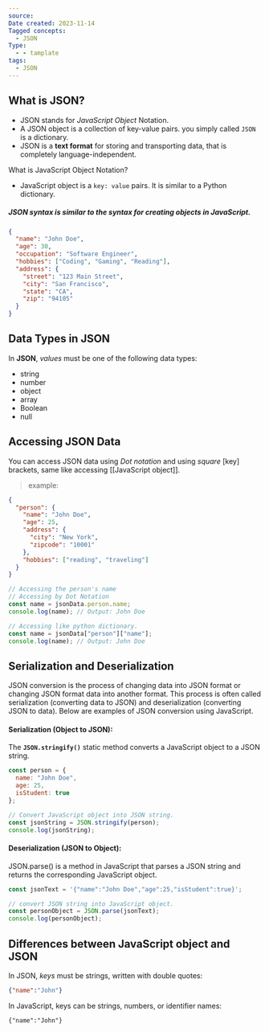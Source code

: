 ```yaml
---
source: 
Date created: 2023-11-14
Tagged concepts:
  - JSON
Type:
  - - tamplate
tags:
  - JSON
---
```

## What is JSON?

- JSON stands for *JavaScript Object* Notation.
- A JSON object is a collection of key-value pairs. you simply called `JSON` is a dictionary.
- JSON is a **text format** for storing and transporting data, that is completely language-independent.

What is JavaScript Object Notation?
- JavaScript object  is a `key: value` pairs. It is similar to a Python dictionary.

##### JSON syntax is similar to the syntax for creating objects in JavaScript. 

```JSON
{
  "name": "John Doe",
  "age": 30,
  "occupation": "Software Engineer",
  "hobbies": ["Coding", "Gaming", "Reading"],
  "address": {
    "street": "123 Main Street",
    "city": "San Francisco",
    "state": "CA",
    "zip": "94105"
  }
}
```

## Data Types in JSON

In **JSON**, _values_ must be one of the following data types:
- string
- number
- object
- array
- Boolean
- null
## Accessing JSON Data
You can access JSON data using *Dot notation* and using *square* [key] brackets, same like accessing [[JavaScript object]].

> example:

```JSON
{
  "person": {
    "name": "John Doe",
    "age": 25,
    "address": {
      "city": "New York",
      "zipcode": "10001"
    },
    "hobbies": ["reading", "traveling"]
  }
}
```

```JavaScript
// Accessing the person's name
// Accessing by Dot Notation
const name = jsonData.person.name;
console.log(name); // Output: John Doe

// Accessing like python dictionary.
const name = jsonData["person"]["name"];
console.log(name); // Output: John Doe

```

## Serialization and Deserialization

JSON conversion is the process of changing data into JSON format or changing JSON format data into another format. This process is often called serialization (converting data to JSON) and deserialization (converting JSON to data). Below are examples of JSON conversion using JavaScript.
#### Serialization (Object to JSON):
The **`JSON.stringify()`** static method converts a JavaScript object to a JSON string.

```JavaScript
const person = {
  name: "John Doe",
  age: 25,
  isStudent: true
};

// Convert JavaScript object into JSON string.
const jsonString = JSON.stringify(person);
console.log(jsonString);

```

#### Deserialization (JSON to Object):
JSON.parse() is a method in JavaScript that parses a JSON string and returns the corresponding JavaScript object.

```JavaScript
const jsonText = '{"name":"John Doe","age":25,"isStudent":true}';

// convert JSON string into JavaScript object.
const personObject = JSON.parse(jsonText);
console.log(personObject);
```

## Differences between  JavaScript object and JSON

In JSON, _keys_ must be strings, written with double quotes:
```JSON
{"name":"John"}
```

In JavaScript, keys can be strings, numbers, or identifier names:
```Js
{"name":"John"}
```

